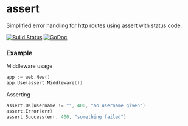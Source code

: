 # assert

Simplified error handling for http routes using assert with status code.

[![Build Status][drone]](https://ci.rkusa.st/rkgo/assert)
[![GoDoc][godoc]](https://godoc.org/github.com/rkgo/assert)

### Example

Middleware usage

```go
app := web.New()
app.Use(assert.Middleware())
```

Asserting

```go
assert.OK(username != "", 400, "No username given")
assert.Error(err)
assert.Success(err, 400, "something failed")
```

[drone]: http://ci.rkusa.st/api/badges/rkgo/assert/status.svg?style=flat-square
[godoc]: http://img.shields.io/badge/godoc-reference-blue.svg?style=flat-square